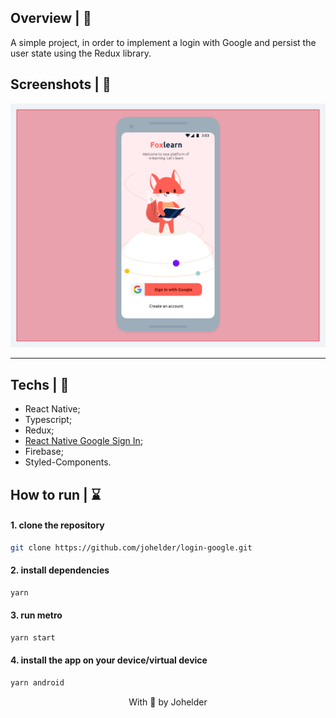 


## Overview | :book:

A simple project, in order to implement a login with Google and persist the user state using the Redux library.

## Screenshots | 	:camera_flash:
![foxlearn](./.github/foxlearn.png)

---

## Techs | 🚀
- React Native;
- Typescript;
- Redux;
- [React Native Google Sign In](https://github.com/react-native-google-signin/google-signin);
- Firebase;
- Styled-Components.

## How to run | :hourglass:

#### 1. clone the repository

```bash
git clone https://github.com/johelder/login-google.git
```

#### 2. install dependencies

```bash
yarn
```

#### 3. run metro

```bash
yarn start
```

#### 4. install the app on your device/virtual device

```bash
yarn android
```

<p align="center">With 💜 by Johelder</p>

